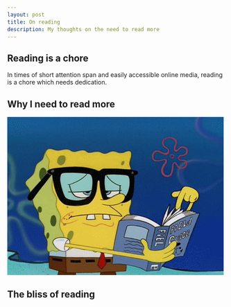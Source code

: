 ```yaml
---
layout: post
title: On reading
description: My thoughts on the need to read more
---
```


## Reading is a chore
In times of short attention span and easily accessible online media, reading is a chore which needs dedication.

## Why I need to read more
![gif](2017-05-14/reader.gif)

## The bliss of reading

